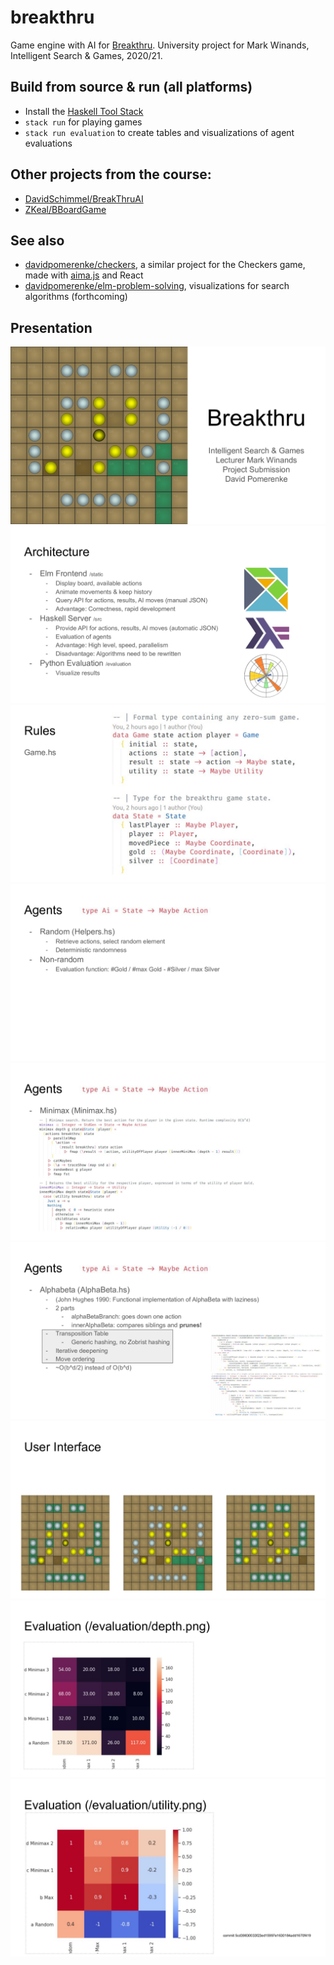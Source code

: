 # breakthru

Game engine with AI for [Breakthru](https://en.wikipedia.org/wiki/Breakthrough_(board_game)). University project for Mark Winands, Intelligent Search & Games, 2020/21.

## Build from source & run (all platforms)

- Install the [Haskell Tool Stack](https://docs.haskellstack.org/en/stable/README/)
- `stack run` for playing games
- `stack run evaluation` to create tables and visualizations of agent evaluations

## Other projects from the course:

- [DavidSchimmel/BreakThruAI](https://github.com/DavidSchimmel/BreakThruAI)
- [ZKeal/BBoardGame](https://github.com/zkeal/BBoardGame)

## See also

- [davidpomerenke/checkers](https://github.com/davidpomerenke/checkers), a similar project for the Checkers game, made with [aima.js](https://github.com/davidpomerenke/aima.js) and React
- [davidpomerenke/elm-problem-solving](ttps://github.com/davidpomerenke/elm-problem-solving), visualizations for search algorithms (forthcoming)

## Presentation

![](presentation/presentation-0.png)
![](presentation/presentation-2.png)
![](presentation/presentation-3.png)
![](presentation/presentation-4.png)
![](presentation/presentation-5.png)
![](presentation/presentation-6.png)
![](presentation/presentation-7.png)
![](presentation/presentation-8.png)
![](presentation/presentation-9.png)
